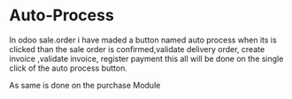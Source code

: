 # Auto-Process
In odoo sale.order i have maded a button named auto process when its is  clicked than the sale order is confirmed,validate delivery order, create invoice ,validate invoice, register payment this all will be done on the single click of the auto process button. 

As same is done on the purchase Module 

